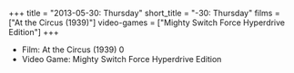 +++
title = "2013-05-30: Thursday"
short_title = "-30: Thursday"
films = ["At the Circus (1939)"]
video-games = ["Mighty Switch Force Hyperdrive Edition"]
+++


* Film: At the Circus (1939) 0
* Video Game: Mighty Switch Force Hyperdrive Edition